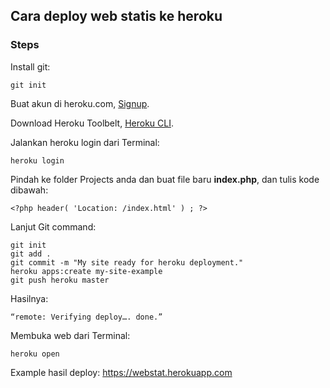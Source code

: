 ## Cara deploy web statis ke heroku

### Steps

Install git:

	git init
	
Buat akun di heroku.com, [Signup](https://signup.heroku.com/). 	
	
Download Heroku Toolbelt, [Heroku CLI](https://devcenter.heroku.com/articles/heroku-cli).
 
Jalankan heroku login dari Terminal:

	heroku login
 
Pindah ke folder Projects anda dan buat file baru **index.php**, dan tulis kode dibawah:

	<?php header( 'Location: /index.html' ) ; ?>

Lanjut Git command:
	
	git init 
	git add .
	git commit -m "My site ready for heroku deployment." 	
	heroku apps:create my-site-example
	git push heroku master

Hasilnya:

	“remote: Verifying deploy…. done.” 

Membuka web dari Terminal:

	heroku open

Example hasil deploy: https://webstat.herokuapp.com

